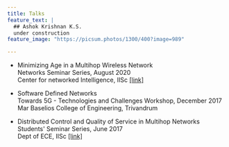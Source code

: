 ```yaml
---
title: Talks
feature_text: |
  ## Ashok Krishnan K.S.
  under construction
feature_image: "https://picsum.photos/1300/400?image=989"

---
```


- Minimizing Age in a Multihop Wireless Network  
  Networks Seminar Series, August 2020  
  Center for networked Intelligence, IISc [[link]](https://cni.iisc.ac.in/networks-seminar/)
  
- Software Defined Networks  
  Towards 5G - Technologies and Challenges Workshop, December 2017  
  Mar Baselios College of Engineering, Trivandrum
  
- Distributed Control and Quality of Service in Multihop Networks  
  Students' Seminar Series, June 2017  
  Dept of ECE, IISc [[link]](https://ece.iisc.ac.in/~myna/seminar/prevtalks.html)
